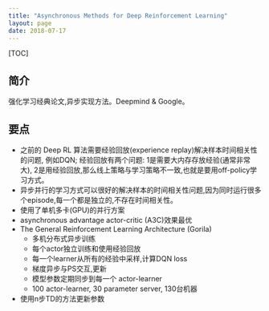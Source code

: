 ```yaml
---
title: "Asynchronous Methods for Deep Reinforcement Learning"
layout: page
date: 2018-07-17
---
```

[TOC]

## 简介
强化学习经典论文,异步实现方法。Deepmind & Google。

## 要点
- 之前的 Deep RL 算法需要经验回放(experience replay)解决样本时间相关性的问题, 例如DQN;
  经验回放有两个问题: 1是需要大内存存放经验(通常非常大), 2是用经验回放,那么线上策略与学习策略不一致,也就是要用off-policy学习方式。
- 异步并行的学习方式可以很好的解决样本的时间相关性问题,因为同时运行很多个episode,每一个都是独立的,不存在时间相关性。
- 使用了单机多卡(GPU)的并行方案
- asynchronous advantage actor-critic (A3C)效果最优
- The General Reinforcement Learning Architecture (Gorila)
    - 多机分布式异步训练
    - 每个actor独立训练和使用经验回放
    - 每一个learner从所有的经验中采样,计算DQN loss
    - 梯度异步与PS交互,更新
    - 模型参数定期同步到每一个 actor-learner
    - 100 actor-learner, 30 parameter server, 130台机器
- 使用n步TD的方法更新参数